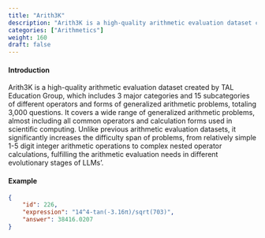 ```yaml
---
title: "Arith3K"
description: "Arith3K is a high-quality arithmetic evaluation dataset created by TAL Education Group, which includes 3 major categories and 15 subcategories of different operators and forms of generalized arithmetic problems, totaling 3,000 questions. It covers a wide range of generalized arithmetic problems, almost including all common operators and calculation forms used in scientific computing. Unlike previous arithmetic evaluation datasets, it significantly increases the difficulty span of problems, from relatively simple 1-5 digit integer arithmetic operations to complex nested operator calculations, fulfilling the arithmetic evaluation needs in different evolutionary stages of LLMs’."
categories: ["Arithmetics"]
weight: 160
draft: false
---
```


#### Introduction

Arith3K is a high-quality arithmetic evaluation dataset created by TAL Education Group, which includes 3 major categories and 15 subcategories of different operators and forms of generalized arithmetic problems, totaling 3,000 questions. It covers a wide range of generalized arithmetic problems, almost including all common operators and calculation forms used in scientific computing. Unlike previous arithmetic evaluation datasets, it significantly increases the difficulty span of problems, from relatively simple 1-5 digit integer arithmetic operations to complex nested operator calculations, fulfilling the arithmetic evaluation needs in different evolutionary stages of LLMs’.

#### Example

```json
{
    "id": 226,
    "expression": "14^4-tan(-3.16π)/sqrt(703)",
    "answer": 38416.0207
}
```